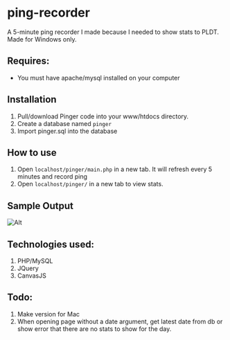 # ping-recorder
A 5-minute ping recorder I made because I needed to show stats to PLDT. Made for Windows only.

## Requires:
- You must have apache/mysql installed on your computer

## Installation
1. Pull/download Pinger code into your www/htdocs directory.
2. Create a database named `pinger`
3. Import pinger.sql into the database

## How to use
1. Open `localhost/pinger/main.php` in a new tab. It will refresh every 5 minutes and record ping
2. Open `localhost/pinger/` in a new tab to view stats.

## Sample Output
![Alt](http://i.imgur.com/TrOFkKZ.png "Sample output of index page.")

## Technologies used:
1. PHP/MySQL
2. JQuery
3. CanvasJS

## Todo:
1. Make version for Mac
2. When opening page without a date argument, get latest date from db or show error that there are no stats to show for the day.

